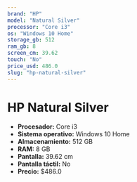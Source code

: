```yaml
---
brand: "HP"
model: "Natural Silver"
processor: "Core i3"
os: "Windows 10 Home"
storage_gb: 512
ram_gb: 8
screen_cm: 39.62
touch: "No"
price_usd: 486.0
slug: "hp-natural-silver"
---
```


# HP Natural Silver

- **Procesador:** Core i3
- **Sistema operativo:** Windows 10 Home
- **Almacenamiento:** 512 GB
- **RAM:** 8 GB
- **Pantalla:** 39.62 cm
- **Pantalla táctil:** No
- **Precio:** $486.0
